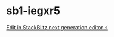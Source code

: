 # sb1-iegxr5

[Edit in StackBlitz next generation editor ⚡️](https://stackblitz.com/~/github.com/arsam1233/sb1-iegxr5)